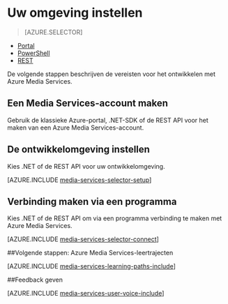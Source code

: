 <properties
    pageTitle="Instellen van uw omgeving | Microsoft Azure"
    description="Uw omgeving instellen voor het ontwikkelen met Azure Media Services."
    services="media-services"
    documentationCenter=""
    authors="Juliako"
    manager="erikre"
    editor=""/>

<tags
    ms.service="media-services"
    ms.workload="media"
    ms.tgt_pltfrm="na"
    ms.devlang="na"
    ms.topic="get-started-article"
    ms.date="04/18/2016"  
    ms.author="juliako"/>

# Uw omgeving instellen

> [AZURE.SELECTOR]
- [Portal](media-services-create-account.md)
- [PowerShell](media-services-manage-with-powershell.md)
- [REST](https://msdn.microsoft.com/library/azure/dn167014.aspx)
<a id="create_account"></a>

De volgende stappen beschrijven de vereisten voor het ontwikkelen met Azure Media Services.

## Een Media Services-account maken

Gebruik de klassieke Azure-portal, .NET-SDK of de REST API voor het maken van een Azure Media Services-account.

<a id="setup_dev_env"></a>
## De ontwikkelomgeving instellen  

Kies .NET of de REST API voor uw ontwikkelomgeving.

[AZURE.INCLUDE [media-services-selector-setup](../../includes/media-services-selector-setup.md)]

<a id="connect"></a>
## Verbinding maken via een programma

Kies .NET of de REST API om via een programma verbinding te maken met Azure Media Services.

[AZURE.INCLUDE [media-services-selector-connect](../../includes/media-services-selector-connect.md)]


##Volgende stappen: Azure Media Services-leertrajecten

[AZURE.INCLUDE [media-services-learning-paths-include](../../includes/media-services-learning-paths-include.md)]

##Feedback geven

[AZURE.INCLUDE [media-services-user-voice-include](../../includes/media-services-user-voice-include.md)]




<!--HONumber=Jun16_HO2-->


